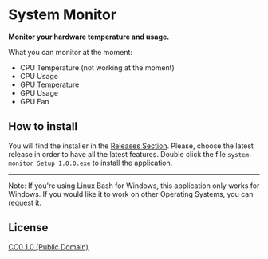 # System Monitor

**Monitor your hardware temperature and usage.**

What you can monitor at the moment:

- CPU Temperature (not working at the moment)
- CPU Usage
- GPU Temperature
- GPU Usage
- GPU Fan

## How to install

You will find the installer in the [Releases Section](https://github.com/VaffanClash/Resource-monitor/releases/tag/v1.0.0). Please, choose the latest release in order to have all the latest features. Double click the file `system-monitor Setup 1.0.0.exe` to install the application.

-----

Note: If you're using Linux Bash for Windows, this application only works for Windows. If you would like it to work on other Operating Systems, you can request it.

## License

[CC0 1.0 (Public Domain)](LICENSE.md)
